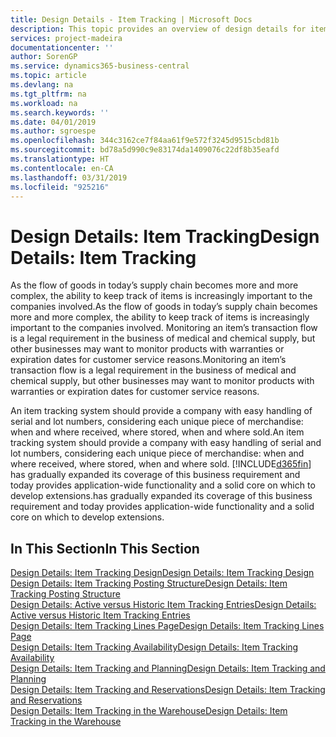 ```yaml
---
title: Design Details - Item Tracking | Microsoft Docs
description: This topic provides an overview of design details for item tracking.
services: project-madeira
documentationcenter: ''
author: SorenGP
ms.service: dynamics365-business-central
ms.topic: article
ms.devlang: na
ms.tgt_pltfrm: na
ms.workload: na
ms.search.keywords: ''
ms.date: 04/01/2019
ms.author: sgroespe
ms.openlocfilehash: 344c3162ce7f84aa61f9e572f3245d9515cbd81b
ms.sourcegitcommit: bd78a5d990c9e83174da1409076c22df8b35eafd
ms.translationtype: HT
ms.contentlocale: en-CA
ms.lasthandoff: 03/31/2019
ms.locfileid: "925216"
---
```

# <a name="design-details-item-tracking"></a><span data-ttu-id="e2581-103">Design Details: Item Tracking</span><span class="sxs-lookup"><span data-stu-id="e2581-103">Design Details: Item Tracking</span></span>
<span data-ttu-id="e2581-104">As the flow of goods in today’s supply chain becomes more and more complex, the ability to keep track of items is increasingly important to the companies involved.</span><span class="sxs-lookup"><span data-stu-id="e2581-104">As the flow of goods in today’s supply chain becomes more and more complex, the ability to keep track of items is increasingly important to the companies involved.</span></span> <span data-ttu-id="e2581-105">Monitoring an item’s transaction flow is a legal requirement in the business of medical and chemical supply, but other businesses may want to monitor products with warranties or expiration dates for customer service reasons.</span><span class="sxs-lookup"><span data-stu-id="e2581-105">Monitoring an item’s transaction flow is a legal requirement in the business of medical and chemical supply, but other businesses may want to monitor products with warranties or expiration dates for customer service reasons.</span></span>  

<span data-ttu-id="e2581-106">An item tracking system should provide a company with easy handling of serial and lot numbers, considering each unique piece of merchandise: when and where received, where stored, when and where sold.</span><span class="sxs-lookup"><span data-stu-id="e2581-106">An item tracking system should provide a company with easy handling of serial and lot numbers, considering each unique piece of merchandise: when and where received, where stored, when and where sold.</span></span> [!INCLUDE[d365fin](includes/d365fin_md.md)] <span data-ttu-id="e2581-107">has gradually expanded its coverage of this business requirement and today provides application-wide functionality and a solid core on which to develop extensions.</span><span class="sxs-lookup"><span data-stu-id="e2581-107">has gradually expanded its coverage of this business requirement and today provides application-wide functionality and a solid core on which to develop extensions.</span></span>  

## <a name="in-this-section"></a><span data-ttu-id="e2581-108">In This Section</span><span class="sxs-lookup"><span data-stu-id="e2581-108">In This Section</span></span>  
[<span data-ttu-id="e2581-109">Design Details: Item Tracking Design</span><span class="sxs-lookup"><span data-stu-id="e2581-109">Design Details: Item Tracking Design</span></span>](design-details-item-tracking-design.md)  
[<span data-ttu-id="e2581-110">Design Details: Item Tracking Posting Structure</span><span class="sxs-lookup"><span data-stu-id="e2581-110">Design Details: Item Tracking Posting Structure</span></span>](design-details-item-tracking-posting-structure.md)  
[<span data-ttu-id="e2581-111">Design Details: Active versus Historic Item Tracking Entries</span><span class="sxs-lookup"><span data-stu-id="e2581-111">Design Details: Active versus Historic Item Tracking Entries</span></span>](design-details-active-versus-historic-item-tracking-entries.md)  
[<span data-ttu-id="e2581-112">Design Details: Item Tracking Lines Page</span><span class="sxs-lookup"><span data-stu-id="e2581-112">Design Details: Item Tracking Lines Page</span></span>](design-details-item-tracking-lines-window.md)  
[<span data-ttu-id="e2581-113">Design Details: Item Tracking Availability</span><span class="sxs-lookup"><span data-stu-id="e2581-113">Design Details: Item Tracking Availability</span></span>](design-details-item-tracking-availability.md)  
[<span data-ttu-id="e2581-114">Design Details: Item Tracking and Planning</span><span class="sxs-lookup"><span data-stu-id="e2581-114">Design Details: Item Tracking and Planning</span></span>](design-details-item-tracking-and-planning.md)  
[<span data-ttu-id="e2581-115">Design Details: Item Tracking and Reservations</span><span class="sxs-lookup"><span data-stu-id="e2581-115">Design Details: Item Tracking and Reservations</span></span>](design-details-item-tracking-and-reservations.md)  
[<span data-ttu-id="e2581-116">Design Details: Item Tracking in the Warehouse</span><span class="sxs-lookup"><span data-stu-id="e2581-116">Design Details: Item Tracking in the Warehouse</span></span>](design-details-item-tracking-in-the-warehouse.md)

